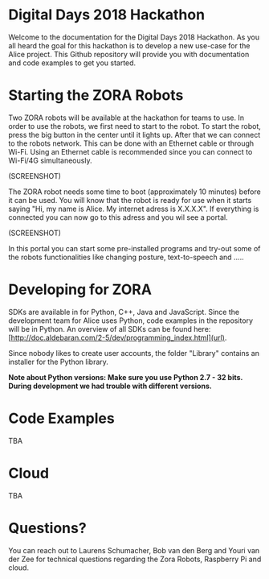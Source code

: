 # Digital Days 2018 Hackathon

Welcome to the documentation for the Digital Days 2018 Hackathon. As you all heard the goal for this hackathon is to develop a new use-case for the Alice project. This Github repository will provide you with documentation and code examples to get you started.

# Starting the ZORA Robots

Two ZORA robots will be available at the hackathon for teams to use. In order to use the robots, we first need to start to the robot. To start the robot, press the big button in the center until it lights up. After that we can connect to the robots network. This can be done with an Ethernet cable or through Wi-Fi. Using an Ethernet cable is recommended since you can connect to Wi-Fi/4G simultaneously. 

(SCREENSHOT)

The ZORA robot needs some time to boot (approximately 10 minutes) before it can be used. You will know that the robot is ready for use when it starts saying "Hi, my name is Alice. My internet adress is X.X.X.X". If everything is connected you can now go to this adress and you wil see a portal.

(SCREENSHOT)

In this portal you can start some pre-installed programs and try-out some of the robots functionalities like changing posture, text-to-speech and .....

# Developing for ZORA

SDKs are available in for Python, C++, Java and JavaScript. Since the development team for Alice uses Python, code examples in the repository will be in Python. An overview of all SDKs can be found here: [http://doc.aldebaran.com/2-5/dev/programming_index.html](url). 

Since nobody likes to create user accounts, the folder "Library" contains an installer for the Python library.

**Note about Python versions: Make sure you use Python 2.7 - 32 bits. During development we had trouble with different versions.**

# Code Examples

TBA

# Cloud

TBA

# Questions?

You can reach out to Laurens Schumacher, Bob van den Berg and Youri van der Zee for technical questions regarding the Zora Robots, Raspberry Pi and cloud.
